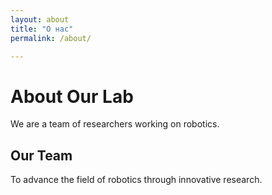 ```yaml
---
layout: about
title: "О нас"
permalink: /about/

---
```


# About Our Lab

We are a team of researchers working on robotics.

## Our Team
To advance the field of robotics through innovative research.
